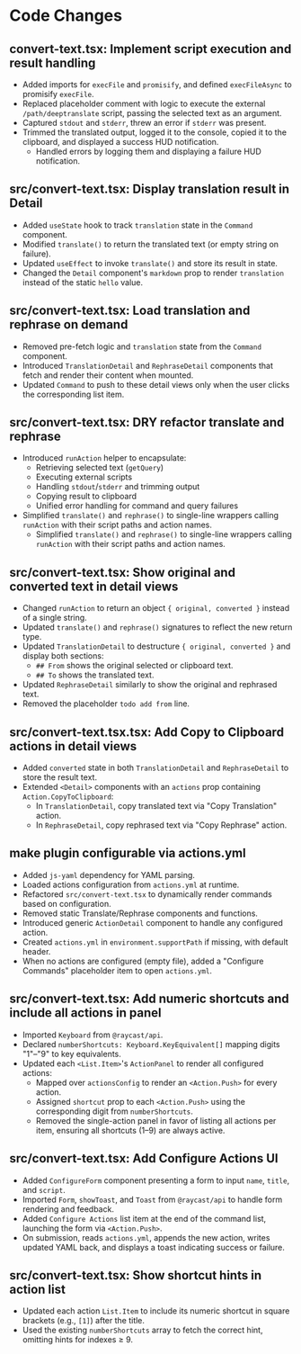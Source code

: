 # Code Changes

## convert-text.tsx: Implement script execution and result handling

- Added imports for `execFile` and `promisify`, and defined `execFileAsync` to promisify `execFile`.
- Replaced placeholder comment with logic to execute the external `/path/deeptranslate` script, passing the selected text as an argument.
- Captured `stdout` and `stderr`, threw an error if `stderr` was present.
- Trimmed the translated output, logged it to the console, copied it to the clipboard, and displayed a success HUD notification.
  - Handled errors by logging them and displaying a failure HUD notification.

## src/convert-text.tsx: Display translation result in Detail

- Added `useState` hook to track `translation` state in the `Command` component.
- Modified `translate()` to return the translated text (or empty string on failure).
- Updated `useEffect` to invoke `translate()` and store its result in state.
- Changed the `Detail` component's `markdown` prop to render `translation` instead of the static `hello` value.

## src/convert-text.tsx: Load translation and rephrase on demand

- Removed pre-fetch logic and `translation` state from the `Command` component.
- Introduced `TranslationDetail` and `RephraseDetail` components that fetch and render their content when mounted.
 - Updated `Command` to push to these detail views only when the user clicks the corresponding list item.

## src/convert-text.tsx: DRY refactor translate and rephrase

- Introduced `runAction` helper to encapsulate:
  - Retrieving selected text (`getQuery`)
  - Executing external scripts
  - Handling `stdout`/`stderr` and trimming output
  - Copying result to clipboard
  - Unified error handling for command and query failures
- Simplified `translate()` and `rephrase()` to single-line wrappers calling `runAction` with their script paths and action names.
  - Simplified `translate()` and `rephrase()` to single-line wrappers calling `runAction` with their script paths and action names.

## src/convert-text.tsx: Show original and converted text in detail views

- Changed `runAction` to return an object `{ original, converted }` instead of a single string.
- Updated `translate()` and `rephrase()` signatures to reflect the new return type.
- Updated `TranslationDetail` to destructure `{ original, converted }` and display both sections:
  - `## From` shows the original selected or clipboard text.
  - `## To` shows the translated text.
- Updated `RephraseDetail` similarly to show the original and rephrased text.
- Removed the placeholder `todo add from` line.

## src/convert-text.tsx.tsx: Add Copy to Clipboard actions in detail views

- Added `converted` state in both `TranslationDetail` and `RephraseDetail` to store the result text.
- Extended `<Detail>` components with an `actions` prop containing `Action.CopyToClipboard`:
  - In `TranslationDetail`, copy translated text via "Copy Translation" action.
  - In `RephraseDetail`, copy rephrased text via "Copy Rephrase" action.

## make plugin configurable via actions.yml

- Added `js-yaml` dependency for YAML parsing.
- Loaded actions configuration from `actions.yml` at runtime.
- Refactored `src/convert-text.tsx` to dynamically render commands based on configuration.
- Removed static Translate/Rephrase components and functions.
- Introduced generic `ActionDetail` component to handle any configured action.
- Created `actions.yml` in `environment.supportPath` if missing, with default header.
- When no actions are configured (empty file), added a "Configure Commands" placeholder item to open `actions.yml`.


## src/convert-text.tsx: Add numeric shortcuts and include all actions in panel

- Imported `Keyboard` from `@raycast/api`.
- Declared `numberShortcuts: Keyboard.KeyEquivalent[]` mapping digits "1"–"9" to key equivalents.
- Updated each `<List.Item>`'s `ActionPanel` to render all configured actions:
  - Mapped over `actionsConfig` to render an `<Action.Push>` for every action.
  - Assigned `shortcut` prop to each `<Action.Push>` using the corresponding digit from `numberShortcuts`.
  - Removed the single-action panel in favor of listing all actions per item, ensuring all shortcuts (1–9) are always active.

## src/convert-text.tsx: Add Configure Actions UI

- Added `ConfigureForm` component presenting a form to input `name`, `title`, and `script`.
- Imported `Form`, `showToast`, and `Toast` from `@raycast/api` to handle form rendering and feedback.
- Added `Configure Actions` list item at the end of the command list, launching the form via `<Action.Push>`.
- On submission, reads `actions.yml`, appends the new action, writes updated YAML back, and displays a toast indicating success or failure.
  
## src/convert-text.tsx: Show shortcut hints in action list

- Updated each action `List.Item` to include its numeric shortcut in square brackets (e.g., `[1]`) after the title.
- Used the existing `numberShortcuts` array to fetch the correct hint, omitting hints for indexes ≥ 9.
